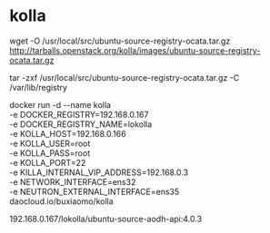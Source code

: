 # kolla
wget -O /usr/local/src/ubuntu-source-registry-ocata.tar.gz http://tarballs.openstack.org/kolla/images/ubuntu-source-registry-ocata.tar.gz
<!-- tar -zvxf ubuntu-source-registry-ocata.tar.gz -->
tar -zxf /usr/local/src/ubuntu-source-registry-ocata.tar.gz -C /var/lib/registry

docker run -d --name kolla \
-e DOCKER_REGISTRY=192.168.0.167 \
-e DOCKER_REGISTRY_NAME=lokolla \
-e KOLLA_HOST=192.168.0.166 \
-e KOLLA_USER=root \
-e KOLLA_PASS=root \
-e KOLLA_PORT=22 \
-e KILLA_INTERNAL_VIP_ADDRESS=192.168.0.3 \
-e NETWORK_INTERFACE=ens32 \
-e NEUTRON_EXTERNAL_INTERFACE=ens35 \
daocloud.io/buxiaomo/kolla


192.168.0.167/lokolla/ubuntu-source-aodh-api:4.0.3
